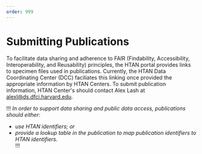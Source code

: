 ```yaml
---
order: 999
---
```


# Submitting Publications

To facilitate data sharing and adherence to FAIR (Findability, Accessibility, Interoperability, and Reusability) principles, the HTAN portal provides links to specimen files used in publications. Currently, the HTAN Data Coordinating Center (DCC) faciliates this linking once provided the appropriate information by HTAN Centers.  To submit publication information, HTAN Center's should contact Alex Lash at alexl@ds.dfci.harvard.edu. 

!!! *In order to support data sharing and public data access, publications should either:*
* *use HTAN identifiers; or* 
* *provide a lookup table in the publication to map publication identifiers to HTAN identifiers.*  
!!!
